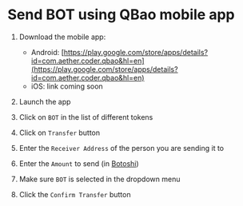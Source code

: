 # Send BOT using QBao mobile app
1. Download the mobile app:
    * Android: [https://play.google.com/store/apps/details?id=com.aether.coder.qbao&hl=en](https://play.google.com/store/apps/details?id=com.aether.coder.qbao&hl=en)
    * iOS: link coming soon

2. Launch the app
3. Click on `BOT` in the list of different tokens
4. Click on `Transfer` button
5. Enter the `Receiver Address` of the person you are sending it to
6. Enter the `Amount` to send (in [Botoshi](info.md#bot-units))
7. Make sure `BOT` is selected in the dropdown menu
8. Click the `Confirm Transfer` button
